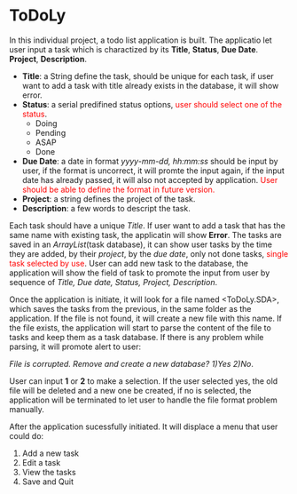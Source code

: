# ToDoLy

In this individual project, a todo list application is built. The applicatio let user input a task which is charactized by its **Title**, **Status**, **Due Date**. **Project**, **Description**.

* **Title**: a String define the task, should be unique for each task, if user want to add a task with title already exists in the database, it will show error.
* **Status**: a serial predifined status options, <span style = "color:red"> user should select one of the status</span>.
  * Doing
  * Pending
  * ASAP
  * Done
* **Due Date**: a date in format *yyyy-mm-dd, hh:mm:ss* should be input by user, if the format is uncorrect, it will promte the input again, if the input date has already passed, it will also not accepted by application. <span style="color:red"> User should be able to define the format in future version. </span>
* **Project**: a string defines the project of the task.
* **Description**: a few words to descript the task.

Each task should have a unique *Title*. If user want to add a task that has the same name with existing task, the applicatin will show **Error**. The tasks are saved in an *ArrayList*(task database), it can show user tasks by the time they are added, by their *project*, by the *due date*, only not done tasks, <span style="color:red">single task selected by use</span>. User can add new task to the database, the application will show the field of task to promote the input from user by sequence of *Title, Due date, Status, Project, Description*.

Once the application is initiate, it will look for a file named <ToDoLy.SDA>, which saves the tasks from the previous, in the same folder as the application. If the file is not found, it will create a new file with this name. If the file exists, the application will start to parse the content of the file to tasks and keep them as a task database. If there is any problem while parsing, it will promote alert to user:

*File is corrupted. Remove and create a new database? 1)Yes 2)No*.

User can input **1** or **2** to make a selection. If the user selected yes, the old file will be deleted and a new one be created, if no is selected, the application will be terminated to let user to handle the file format problem manually.

After the application sucessfully initiated. It will displace a menu that user could do: 


1. Add a new task
2. Edit a task
3. View the tasks
4. Save and Quit